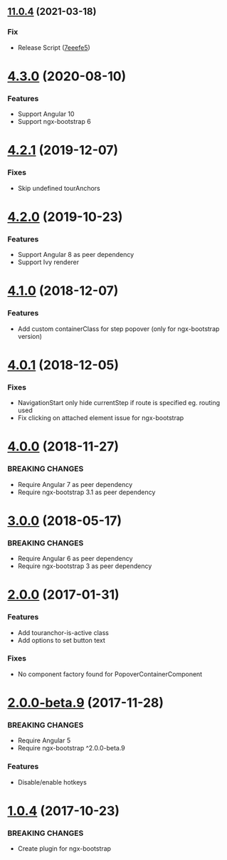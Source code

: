 ## [11.0.4](https://github.com/alvaro-octal/ngx-tour-ngx-bootstrap/compare/v11.0.3...v11.0.4) (2021-03-18)


### Fix

* Release Script ([7eeefe5](https://github.com/alvaro-octal/ngx-tour-ngx-bootstrap/commit/7eeefe5e94d2cd9f07d0ba60c2b7748462c9857b))

<a name="4.3.0"></a>

# [4.3.0](https://github.com/isaacplmann/ngx-tour) (2020-08-10)

### Features

- Support Angular 10
- Support ngx-bootstrap 6

<a name="4.2.1"></a>

# [4.2.1](https://github.com/isaacplmann/ngx-tour) (2019-12-07)

### Fixes

- Skip undefined tourAnchors

<a name="4.2.0"></a>

# [4.2.0](https://github.com/isaacplmann/ngx-tour) (2019-10-23)

### Features

- Support Angular 8 as peer dependency
- Support Ivy renderer

<a name="4.1.0"></a>

# [4.1.0](https://github.com/isaacplmann/ngx-tour) (2018-12-07)

### Features

- Add custom containerClass for step popover (only for ngx-bootstrap version)

<a name="4.0.1"></a>

# [4.0.1](https://github.com/isaacplmann/ngx-tour) (2018-12-05)

### Fixes

- NavigationStart only hide currentStep if route is specified eg. routing used
- Fix clicking on attached element issue for ngx-bootstrap

<a name="4.0.0"></a>

# [4.0.0](https://github.com/isaacplmann/ngx-tour) (2018-11-27)

### BREAKING CHANGES

- Require Angular 7 as peer dependency
- Require ngx-bootstrap 3.1 as peer dependency

<a name="3.0.0"></a>

# [3.0.0](https://github.com/isaacplmann/ngx-tour) (2018-05-17)

### BREAKING CHANGES

- Require Angular 6 as peer dependency
- Require ngx-bootstrap 3 as peer dependency

<a name="2.0.0"></a>

# [2.0.0](https://github.com/isaacplmann/ngx-tour) (2017-01-31)

### Features

- Add touranchor-is-active class
- Add options to set button text

### Fixes

- No component factory found for PopoverContainerComponent

<a name="2.0.0-beta.9"></a>

# [2.0.0-beta.9](https://github.com/isaacplmann/ngx-tour) (2017-11-28)

### BREAKING CHANGES

- Require Angular 5
- Require ngx-bootstrap ^2.0.0-beta.9

### Features

- Disable/enable hotkeys

<a name="1.0.4"></a>

# [1.0.4](https://github.com/isaacplmann/ngx-tour) (2017-10-23)

### BREAKING CHANGES

- Create plugin for ngx-bootstrap
